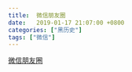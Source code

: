 ```yaml
---
title:  微信朋友圈
date:   2019-01-17 21:07:00 +0800
categories: ["黑历史"]
tags: ["微信"]
---
```


[微信朋友圈](https://photos.app.goo.gl/a5RrAmATvcFVgx1s9)

